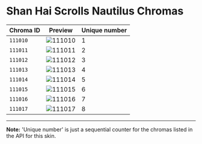 # Shan Hai Scrolls Nautilus Chromas

| Chroma ID | Preview | Unique number |
|---|---|---|
| `111010` | ![111010](https://raw.communitydragon.org/latest/plugins/rcp-be-lol-game-data/global/default/v1/champion-chroma-images/111/111010.png) | 1 |
| `111011` | ![111011](https://raw.communitydragon.org/latest/plugins/rcp-be-lol-game-data/global/default/v1/champion-chroma-images/111/111011.png) | 2 |
| `111012` | ![111012](https://raw.communitydragon.org/latest/plugins/rcp-be-lol-game-data/global/default/v1/champion-chroma-images/111/111012.png) | 3 |
| `111013` | ![111013](https://raw.communitydragon.org/latest/plugins/rcp-be-lol-game-data/global/default/v1/champion-chroma-images/111/111013.png) | 4 |
| `111014` | ![111014](https://raw.communitydragon.org/latest/plugins/rcp-be-lol-game-data/global/default/v1/champion-chroma-images/111/111014.png) | 5 |
| `111015` | ![111015](https://raw.communitydragon.org/latest/plugins/rcp-be-lol-game-data/global/default/v1/champion-chroma-images/111/111015.png) | 6 |
| `111016` | ![111016](https://raw.communitydragon.org/latest/plugins/rcp-be-lol-game-data/global/default/v1/champion-chroma-images/111/111016.png) | 7 |
| `111017` | ![111017](https://raw.communitydragon.org/latest/plugins/rcp-be-lol-game-data/global/default/v1/champion-chroma-images/111/111017.png) | 8 |

---

**Note:** 'Unique number' is just a sequential counter for the chromas listed in the API for this skin.